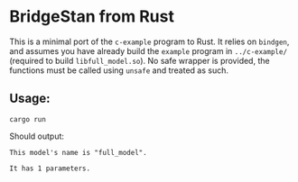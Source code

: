 # BridgeStan from Rust

This is a minimal port of the `c-example` program
to Rust. It relies on `bindgen`, and assumes you have already
build the `example` program in `../c-example/`
(required to build `libfull_model.so`). No safe
wrapper is provided, the functions must be
called using `unsafe` and treated as such.

## Usage:

```shell
cargo run
```

Should output:

```
This model's name is "full_model".

It has 1 parameters.
```

